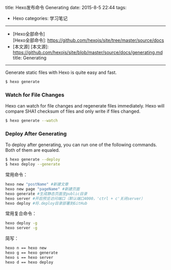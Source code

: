 title: Hexo发布命令 Generating
date: 2015-8-5 22:44
tags:
- Hexo
categories: 学习笔记
---

- [Hexo全部命令]  
[Hexo全部命令]: https://github.com/hexojs/site/tree/master/source/docs
- [本文源] 
[本文源]: https://github.com/hexojs/site/blob/master/source/docs/generating.md
title: Generating
---
Generate static files with Hexo is quite easy and fast.

``` bash
$ hexo generate
```
<!--more-->
### Watch for File Changes

Hexo can watch for file changes and regenerate files immediately. Hexo will compare SHA1 checksum of files and only write if files changed.

``` bash
$ hexo generate --watch
```

### Deploy After Generating

To deploy after generating, you can run one of the following commands. Both of them are equaled.

``` bash
$ hexo generate --deploy
$ hexo deploy --generate
```

常用命令：

``` bash
hexo new "postName" #新建文章
hexo new page "pageName" #新建页面
hexo generate #生成静态页面至public目录
hexo server #开启预览访问端口（默认端口4000，'ctrl + c'关闭server）
hexo deploy #将.deploy目录部署到GitHub
```

常用复合命令：

``` bash
hexo deploy -g
hexo server -g
```

简写：
``` bash
hexo n == hexo new
hexo g == hexo generate
hexo s == hexo server
hexo d == hexo deploy
```